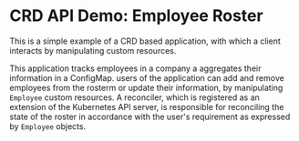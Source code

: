 # CRD API Demo: Employee Roster

This is a simple example of a CRD based application, with which a client
interacts by manipulating custom resources.

This application tracks employees in a company a aggregates their information
in a ConfigMap. users of the application can add and remove employees from
the rosterm or update their information, by manipulating `Employee` custom
resources. A reconciler, which is registered as an extension of the Kubernetes
API server, is responsible for reconciling the state of the roster in accordance
with the user's requirement as expressed by `Employee` objects.
